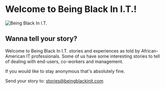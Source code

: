 ﻿# Welcome to Being Black In I.T.! #

![Being Black In I.T. ](https://images.pexels.com/photos/1181354/pexels-photo-1181354.jpeg?auto=compress&cs=tinysrgb&h=750&w=1260)
## Wanna tell your story? ##
Welcome to Being Black In I.T. stories and experiences as told by African-American  IT professionals. 
Some of us have some interesting stories to tell of dealing with end-users, co-workers and management. 

If you would like to stay anonymous that's absolutely fine.

Send your story to:
[stories@beingblackinit.com](mailto:stories@beingblackinit.com)


